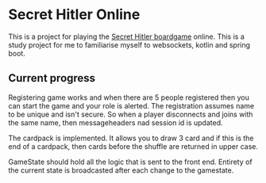 # Secret Hitler Online

This is a project for playing the [Secret Hitler boardgame](https://www.secrethitler.com/) online. This is a study project for me to familiarise myself to websockets, kotlin and spring boot.

## Current progress

Registering game works and when there are 5 people registered then you can start the game and your role is alerted. The registration assumes name to be unique and isn't secure. So when a player disconnects and joins with the same name, then messageheaders nad session id is updated.

The cardpack is implemented. It allows you to draw 3 card and if this is the end of a cardpack, then cards before the shuffle are returned in upper case.

GameState should hold all the logic that is sent to the front end. Entirety of the current state is broadcasted after each change to the gamestate.
